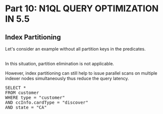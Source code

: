 # Part 10: N1QL QUERY OPTIMIZATION IN 5.5

## Index Partitioning

Let's consider an example without all partition keys in the predicates. 

<br>
In this situation, partition elimination is not applicable. 

However, index partitioning can still help to issue parallel scans on multiple indexer nodes simultaneously thus reduce the query latency.


<pre id="example">
SELECT * 
FROM customer 
WHERE type = "customer" 
AND ccInfo.cardType = "discover"
AND state = "CA"
</pre>
